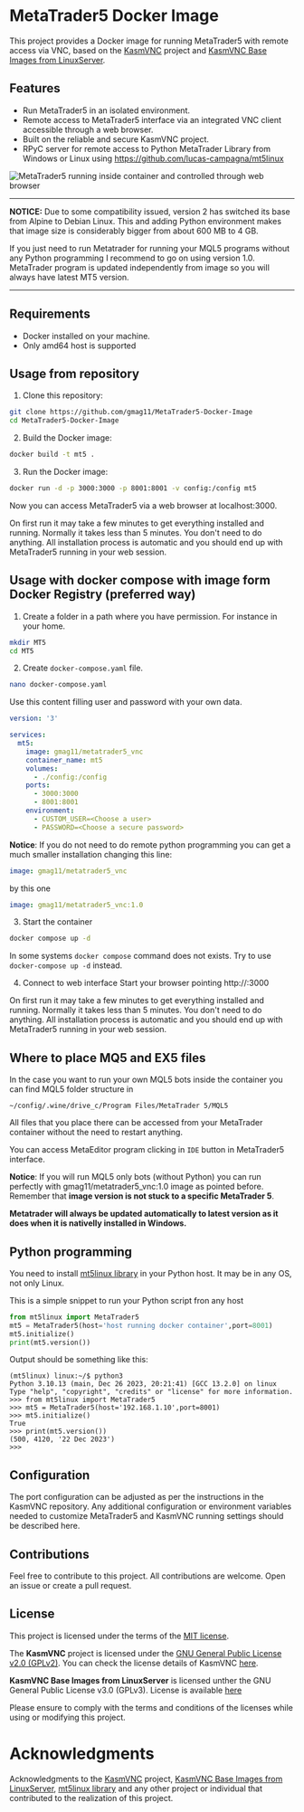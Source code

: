 # MetaTrader5 Docker Image

This project provides a Docker image for running MetaTrader5 with remote access via VNC, based on the [KasmVNC](https://github.com/kasmtech/KasmVNC) project and [KasmVNC Base Images from LinuxServer](https://github.com/linuxserver/docker-baseimage-kasmvnc).

## Features

- Run MetaTrader5 in an isolated environment.
- Remote access to MetaTrader5 interface via an integrated VNC client accessible through a web browser.
- Built on the reliable and secure KasmVNC project.
- RPyC server for remote access to Python MetaTrader Library from Windows or Linux using https://github.com/lucas-campagna/mt5linux

![MetaTrader5 running inside container and controlled through web browser](https://imgur.com/v6Hm9pa.png)

----------

**NOTICE:**
Due to some compatibility issued, version 2 has switched its base from Alpine to Debian Linux. This and adding Python environment makes that image size is considerably bigger from about 600 MB to 4 GB.

If you just need to run Metatrader for running your MQL5 programs without any Python programming I recommend to go on using version 1.0. MetaTrader program is updated independently from image so you will always have latest MT5 version.

-----------

## Requirements

- Docker installed on your machine.
- Only amd64 host is supported

## Usage from repository

1. Clone this repository:
```bash
git clone https://github.com/gmag11/MetaTrader5-Docker-Image
cd MetaTrader5-Docker-Image
```

2. Build the Docker image:
```bash
docker build -t mt5 .
```

3. Run the Docker image:
```bash
docker run -d -p 3000:3000 -p 8001:8001 -v config:/config mt5
```

Now you can access MetaTrader5 via a web browser at localhost:3000.

On first run it may take a few minutes to get everything installed and running. Normally it takes less than 5 minutes. You don't need to do anything. All installation process is automatic and you should end up with MetaTrader5 running in your web session.

## Usage with docker compose with image form Docker Registry (preferred way)

1. Create a folder in a path where you have permission. For instance in your home.
```bash
mkdir MT5
cd MT5
```

2. Create `docker-compose.yaml` file.
```bash
nano docker-compose.yaml
```

Use this content filling user and password with your own data.

```yaml
version: '3'

services:
  mt5:
    image: gmag11/metatrader5_vnc
    container_name: mt5
    volumes:
      - ./config:/config
    ports:
      - 3000:3000
      - 8001:8001
    environment:
      - CUSTOM_USER=<Choose a user>
      - PASSWORD=<Choose a secure password>
```

**Notice**: If you do not need to do remote python programming you can get a much smaller installation changing this line:

```yaml
image: gmag11/metatrader5_vnc
```

by this one


```yaml
image: gmag11/metatrader5_vnc:1.0
```

3. Start the container
```bash
docker compose up -d
```

In some systems `docker compose` command does not exists. Try to use `docker-compose up -d` instead.

4. Connect to web interface
   Start your browser pointing http://<your ip address>:3000

On first run it may take a few minutes to get everything installed and running. Normally it takes less than 5 minutes. You don't need to do anything. All installation process is automatic and you should end up with MetaTrader5 running in your web session.

## Where to place MQ5 and EX5 files
In the case you want to run your own MQL5 bots inside the container you can find MQL5 folder structure in 

```
~/config/.wine/drive_c/Program Files/MetaTrader 5/MQL5
```

All files that you place there can be accessed from your MetaTrader container without the need to restart anything.

You can access MetaEditor program clicking in `IDE` button in MetaTrader5 interface.

**Notice**: If you will run MQL5 only bots (without Python) you can run perfectly with gmag11/metatrader5_vnc:1.0 image as pointed before. Remember that **image version is not stuck to a specific MetaTrader 5**.

**Metatrader will always be updated automatically to latest version as it does when it is nativelly installed in Windows.**

## Python programming

You need to install [mt5linux library](https://github.com/lucas-campagna/mt5linux) in your Python host. It may be in any OS, not only Linux.

This is a simple snippet to run your Python script fron any host

```python
from mt5linux import MetaTrader5
mt5 = MetaTrader5(host='host running docker container',port=8001)
mt5.initialize()
print(mt5.version())
```

Output should be something like this:

```
(mt5linux) linux:~/$ python3
Python 3.10.13 (main, Dec 26 2023, 20:21:41) [GCC 13.2.0] on linux
Type "help", "copyright", "credits" or "license" for more information.
>>> from mt5linux import MetaTrader5
>>> mt5 = MetaTrader5(host='192.168.1.10',port=8001)
>>> mt5.initialize()
True
>>> print(mt5.version())
(500, 4120, '22 Dec 2023')
>>>
```

## Configuration
The port configuration can be adjusted as per the instructions in the KasmVNC repository. Any additional configuration or environment variables needed to customize MetaTrader5 and KasmVNC running settings should be described here.

## Contributions
Feel free to contribute to this project. All contributions are welcome. Open an issue or create a pull request.

## License

This project is licensed under the terms of the [MIT license](https://opensource.org/license/mit/). 

The **KasmVNC** project is licensed under the [GNU General Public License v2.0 (GPLv2)](https://www.gnu.org/licenses/old-licenses/gpl-2.0.en.html). You can check the license details of KasmVNC [here](https://github.com/kasmtech/KasmVNC/blob/master/LICENSE.TXT).

**KasmVNC Base Images from LinuxServer** is licensed unther the GNU General Public License v3.0 (GPLv3). License is available [here](https://github.com/linuxserver/docker-baseimage-kasmvnc/blob/master/LICENSE)

Please ensure to comply with the terms and conditions of the licenses while using or modifying this project.

# Acknowledgments
Acknowledgments to the [KasmVNC](https://github.com/kasmtech/KasmVNC) project, [KasmVNC Base Images from LinuxServer](https://github.com/linuxserver/docker-baseimage-kasmvnc/tree/master), [mt5linux library](https://github.com/lucas-campagna/mt5linux)  and any other project or individual that contributed to the realization of this project.
